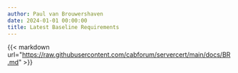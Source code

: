 ```yaml
---
author: Paul van Brouwershaven
date: 2024-01-01 00:00:00
title: Latest Baseline Requirements
---
```


{{< markdown url="https://raw.githubusercontent.com/cabforum/servercert/main/docs/BR.md" >}}